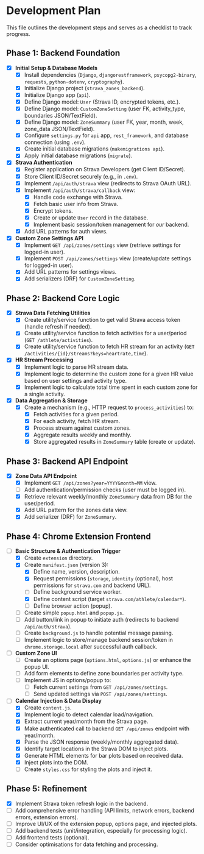 # Development Plan

This file outlines the development steps and serves as a checklist to track progress.

## Phase 1: Backend Foundation

- [x] **Initial Setup & Database Models**
    - [x] Install dependencies (`Django`, `djangorestframework`, `psycopg2-binary`, `requests`, `python-dotenv`, `cryptography`).
    - [x] Initialize Django project (`strava_zones_backend`).
    - [x] Initialize Django app (`api`).
    - [x] Define Django model: `User` (Strava ID, encrypted tokens, etc.).
    - [x] Define Django model: `CustomZoneSetting` (user FK, activity_type, boundaries JSON/TextField).
    - [x] Define Django model: `ZoneSummary` (user FK, year, month, week, zone_data JSON/TextField).
    - [x] Configure `settings.py` for `api` app, `rest_framework`, and database connection (using `.env`).
    - [x] Create initial database migrations (`makemigrations api`).
    - [x] Apply initial database migrations (`migrate`).
- [x] **Strava Authentication**
    - [x] Register application on Strava Developers (get Client ID/Secret).
    *   [x] Store Client ID/Secret securely (e.g., in `.env`).
    - [x] Implement `/api/auth/strava` view (redirects to Strava OAuth URL).
    - [x] Implement `/api/auth/strava/callback` view:
        - [x] Handle code exchange with Strava.
        - [x] Fetch basic user info from Strava.
        - [x] Encrypt tokens.
        - [x] Create or update `User` record in the database.
        - [x] Implement basic session/token management for *our* backend.
    - [x] Add URL patterns for auth views.
- [x] **Custom Zone Settings API**
    - [x] Implement `GET /api/zones/settings` view (retrieve settings for logged-in user).
    - [x] Implement `POST /api/zones/settings` view (create/update settings for logged-in user).
    - [x] Add URL patterns for settings views.
    - [x] Add serializers (DRF) for `CustomZoneSetting`.

## Phase 2: Backend Core Logic

- [x] **Strava Data Fetching Utilities**
    - [x] Create utility/service function to get valid Strava access token (handle refresh if needed).
    - [x] Create utility/service function to fetch activities for a user/period (`GET /athlete/activities`).
    - [x] Create utility/service function to fetch HR stream for an activity (`GET /activities/{id}/streams?keys=heartrate,time`).
- [x] **HR Stream Processing**
    - [x] Implement logic to parse HR stream data.
    - [x] Implement logic to determine the custom zone for a given HR value based on user settings and activity type.
    - [x] Implement logic to calculate total time spent in each custom zone for a single activity.
- [x] **Data Aggregation & Storage**
    - [x] Create a mechanism (e.g., HTTP request to `process_activities`) to:
        - [x] Fetch activities for a given period.
        - [x] For each activity, fetch HR stream.
        - [x] Process stream against custom zones.
        - [x] Aggregate results weekly and monthly.
        - [x] Store aggregated results in `ZoneSummary` table (create or update).

## Phase 3: Backend API Endpoint

- [x] **Zone Data API Endpoint**
    - [x] Implement `GET /api/zones?year=YYYY&month=MM` view.
    - [ ] Add authentication/permission checks (user must be logged in).
    - [x] Retrieve relevant weekly/monthly `ZoneSummary` data from DB for the user/period.
    - [x] Add URL pattern for the zones data view.
    - [x] Add serializer (DRF) for `ZoneSummary`.

## Phase 4: Chrome Extension Frontend

- [ ] **Basic Structure & Authentication Trigger**
    - [x] Create `extension` directory.
    - [x] Create `manifest.json` (version 3):
        - [x] Define name, version, description.
        - [x] Request permissions (`storage`, `identity` (optional), host permissions for `strava.com` and backend URL).
        - [ ] Define background service worker.
        - [x] Define content script (target `strava.com/athlete/calendar*`).
        - [ ] Define browser action (popup).
    - [ ] Create simple `popup.html` and `popup.js`.
    - [ ] Add button/link in popup to initiate auth (redirects to backend `/api/auth/strava`).
    - [ ] Create `background.js` to handle potential message passing.
    - [ ] Implement logic to store/manage backend session/token in `chrome.storage.local` after successful auth callback.
- [ ] **Custom Zone UI**
    - [ ] Create an options page (`options.html`, `options.js`) or enhance the popup UI.
    - [ ] Add form elements to define zone boundaries per activity type.
    - [ ] Implement JS in options/popup to:
        - [ ] Fetch current settings from `GET /api/zones/settings`.
        - [ ] Send updated settings via `POST /api/zones/settings`.
- [ ] **Calendar Injection & Data Display**
    - [x] Create `content.js`.
    - [x] Implement logic to detect calendar load/navigation.
    - [x] Extract current year/month from the Strava page.
    - [x] Make authenticated call to backend `GET /api/zones` endpoint with year/month.
    - [x] Parse the JSON response (weekly/monthly aggregated data).
    - [x] Identify target locations in the Strava DOM to inject plots.
    - [x] Generate HTML elements for bar plots based on received data.
    - [x] Inject plots into the DOM.
    - [ ] Create `styles.css` for styling the plots and inject it.

## Phase 5: Refinement

- [x] Implement Strava token refresh logic in the backend.
- [ ] Add comprehensive error handling (API limits, network errors, backend errors, extension errors).
- [ ] Improve UI/UX of the extension popup, options page, and injected plots.
- [ ] Add backend tests (unit/integration, especially for processing logic).
- [ ] Add frontend tests (optional).
- [ ] Consider optimisations for data fetching and processing.
